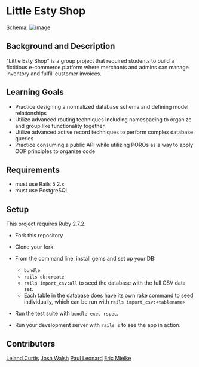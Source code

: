 # Little Esty Shop

Schema:
![image](https://user-images.githubusercontent.com/15107515/148599839-a478be3e-c43e-4977-9e3c-f26198e40b33.png)

## Background and Description

"Little Esty Shop" is a group project that required students to build a fictitious e-commerce platform where merchants and admins can manage inventory and fulfill customer invoices.

## Learning Goals
- Practice designing a normalized database schema and defining model relationships
- Utilize advanced routing techniques including namespacing to organize and group like functionality together.
- Utilize advanced active record techniques to perform complex database queries
- Practice consuming a public API while utilizing POROs as a way to apply OOP principles to organize code

## Requirements
- must use Rails 5.2.x
- must use PostgreSQL

## Setup

This project requires Ruby 2.7.2.

* Fork this repository
* Clone your fork
* From the command line, install gems and set up your DB:
    * `bundle`
    * `rails db:create`
    * `rails import_csv:all` to seed the database with the full CSV data set. 
    * Each table in the database does have its own rake command to seed individually, which can be run with `rails import_csv:<tablename>`

* Run the test suite with `bundle exec rspec`.
* Run your development server with `rails s` to see the app in action.

## Contributors
[Leland Curtis](https://github.com/LelandCurtis)
[Josh Walsh](https://github.com/jaw772)
[Paul Leonard](https://github.com/pleonar1)
[Eric Mielke](https://github.com/emielke76)




